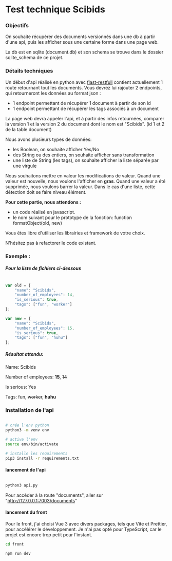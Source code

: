 # Test technique Scibids

### Objectifs

On souhaite récupérer des documents versionnés dans une db à partir d'une api, puis les afficher sous une certaine forme
 dans une page web. 

La db est en sqlite (document.db) et son schema se trouve dans le dossier sqlite_schema de ce projet.

### Détails techniques 

Un début d'api réalisé en python avec [flast-restfull](https://flask-restful.readthedocs.io/en/latest/quickstart.html) 
contient actuellement 1 route retournant tout les documents. 
Vous devrez lui rajouter 2 endpoints, qui retourneront les données au format json : 

* 1 endpoint  permettant de récupérer 1 document à partir de son id 
* 1 endpoint permettant de récupérer les tags associés à un document 

La page web devra appeler l'api, et à partir des infos retournées, comparer la version 1 et la version 2 du document 
dont le nom est "Scibids". (id 1 et 2 de la table document) 

Nous avons plusieurs types de données:

* les Boolean, on souhaite afficher Yes/No
* des String ou des entiers, on souhaite afficher sans transformation
* une liste de String (les tags), on souhaite afficher la liste séparée par une virgule

Nous souhaitons mettre en valeur les modifications de valeur. Quand une valeur est nouvelle, nous voulons l'afficher en 
**gras**. Quand une valeur a été supprimée, nous voulons barrer la valeur. Dans le cas d'une liste, cette détection doit se 
faire niveau élément.

**Pour cette partie, nous attendons :**

* un code réalisé en javascript. 
* le nom suivant pour le  prototype de la fonction: function formatObject(old, new) 

Vous êtes libre d'utiliser les librairies et framework de votre choix.

N'hésitez pas à refactorer le code existant.


### Exemple :
##### Pour la liste de fichiers ci-dessous
    
```javascript 

var old = {
    "name": "Scibids",
    "number_of_employees": 14,
    "is_serious": true,
    "tags": ["fun", "worker"]
};

var new = {
    "name": "Scibids",
    "number_of_employees": 15,
    "is_serious": true,
    "tags": ["fun", "huhu"]
};

```

##### Résultat attendu:

Name: Scibids

Number of employees: **15**, <s>14</s>

Is serious: Yes

Tags: fun, <s>worker</s>, **huhu**  
  
  
    
### Installation de l'api

```bash

# crée l'env python 
python3 -m venv env

# active l'env
source env/bin/activate

# installe les requirements
pip3 install -r requirements.txt
```


#### lancement de l'api

```bash 

python3 api.py 

```
Pour accèder à la route "documents", aller sur "http://127.0.0.1:7003/documents"

#### lancement du front
Pour le front, j'ai choisi Vue 3 avec divers packages, tels que Vite et Prettier, pour accélérer le développement. 
Je n'ai pas opté pour TypeScript, car le projet est encore trop petit pour l'instant.

```bash 
cd front

npm run dev

```
